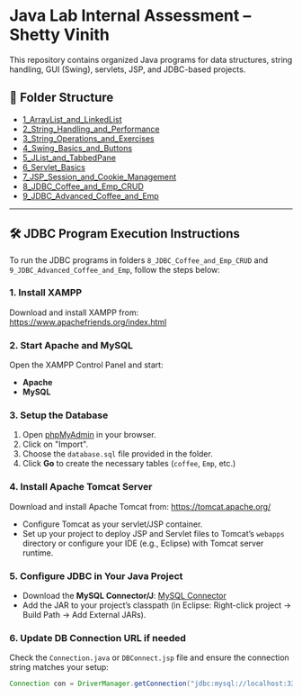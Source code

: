 # Java Lab Internal Assessment – Shetty Vinith

This repository contains organized Java programs for data structures, string handling, GUI (Swing), servlets, JSP, and JDBC-based projects.

## 📁 Folder Structure

- [1_ArrayList_and_LinkedList](./1_ArrayList_and_LinkedList)
- [2_String_Handling_and_Performance](./2_String_Handling_and_Performance)
- [3_String_Operations_and_Exercises](./3_String_Operations_and_Exercises)
- [4_Swing_Basics_and_Buttons](./4_Swing_Basics_and_Buttons)
- [5_JList_and_TabbedPane](./5_JList_and_TabbedPane)
- [6_Servlet_Basics](./6_Servlet_Basics)
- [7_JSP_Session_and_Cookie_Management](./7_JSP_Session_and_Cookie_Management)
- [8_JDBC_Coffee_and_Emp_CRUD](./8_JDBC_Coffee_and_Emp_CRUD)
- [9_JDBC_Advanced_Coffee_and_Emp](./9_JDBC_Advanced_Coffee_and_Emp)

---

## 🛠️ JDBC Program Execution Instructions

To run the JDBC programs in folders `8_JDBC_Coffee_and_Emp_CRUD` and `9_JDBC_Advanced_Coffee_and_Emp`, follow the steps below:

### 1. Install XAMPP
Download and install XAMPP from: https://www.apachefriends.org/index.html

### 2. Start Apache and MySQL
Open the XAMPP Control Panel and start:
- **Apache**
- **MySQL**

### 3. Setup the Database
1. Open [phpMyAdmin](http://localhost/phpmyadmin) in your browser.
2. Click on "Import".
3. Choose the `database.sql` file provided in the folder.
4. Click **Go** to create the necessary tables (`coffee`, `Emp`, etc.)

### 4. Install Apache Tomcat Server
Download and install Apache Tomcat from: https://tomcat.apache.org/

- Configure Tomcat as your servlet/JSP container.
- Set up your project to deploy JSP and Servlet files to Tomcat’s `webapps` directory or configure your IDE (e.g., Eclipse) with Tomcat server runtime.

### 5. Configure JDBC in Your Java Project
- Download the **MySQL Connector/J**: [MySQL Connector](https://dev.mysql.com/downloads/connector/j/)
- Add the JAR to your project’s classpath (in Eclipse: Right-click project → Build Path → Add External JARs).

### 6. Update DB Connection URL if needed
Check the `Connection.java` or `DBConnect.jsp` file and ensure the connection string matches your setup:
```java
Connection con = DriverManager.getConnection("jdbc:mysql://localhost:3306/your_db_name", "root", "");
```


